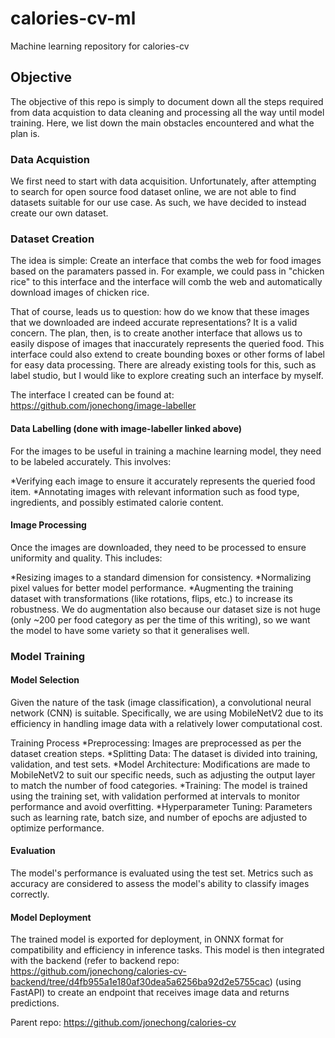 # calories-cv-ml
Machine learning repository for calories-cv

## Objective
The objective of this repo is simply to document down all the steps required from data acquistion to data cleaning and processing all the way until model training. Here, we list down the main obstacles encountered and what the plan is.

### Data Acquistion
We first need to start with data acquisition. Unfortunately, after attempting to search for open source food dataset online, we are not able to find datasets suitable for our use case. As such, we have decided to instead create our own dataset.

### Dataset Creation
The idea is simple:
Create an interface that combs the web for food images based on the paramaters passed in. For example, we could pass in "chicken rice" to this interface and the interface will comb the web and automatically download images of chicken rice.  

That of course, leads us to question: how do we know that these images that we downloaded are indeed accurate representations? It is a valid concern. The plan, then, is to create another interface that allows us to easily dispose of images that inaccurately represents the queried food. This interface could also extend to create bounding boxes or other forms of label for easy data processing. There are already existing tools for this, such as label studio, but I would like to explore creating such an interface by myself.

The interface I created can be found at: https://github.com/jonechong/image-labeller

#### Data Labelling (done with image-labeller linked above)
For the images to be useful in training a machine learning model, they need to be labeled accurately. This involves:

*Verifying each image to ensure it accurately represents the queried food item.
*Annotating images with relevant information such as food type, ingredients, and possibly estimated calorie content.

#### Image Processing
Once the images are downloaded, they need to be processed to ensure uniformity and quality. This includes:

*Resizing images to a standard dimension for consistency.
*Normalizing pixel values for better model performance.
*Augmenting the training dataset with transformations (like rotations, flips, etc.) to increase its robustness.
We do augmentation also because our dataset size is not huge (only ~200 per food category as per the time of this writing), so we want the model to have some variety so that it generalises well.

### Model Training
#### Model Selection
Given the nature of the task (image classification), a convolutional neural network (CNN) is suitable. Specifically, we are using MobileNetV2 due to its efficiency in handling image data with a relatively lower computational cost.

Training Process
*Preprocessing: Images are preprocessed as per the dataset creation steps.
*Splitting Data: The dataset is divided into training, validation, and test sets.
*Model Architecture: Modifications are made to MobileNetV2 to suit our specific needs, such as adjusting the output layer to match the number of food categories.
*Training: The model is trained using the training set, with validation performed at intervals to monitor performance and avoid overfitting.
*Hyperparameter Tuning: Parameters such as learning rate, batch size, and number of epochs are adjusted to optimize performance.

#### Evaluation
The model's performance is evaluated using the test set. Metrics such as accuracy are considered to assess the model's ability to classify images correctly.

#### Model Deployment
The trained model is exported for deployment, in ONNX format for compatibility and efficiency in inference tasks. This model is then integrated with the backend (refer to backend repo: https://github.com/jonechong/calories-cv-backend/tree/d4fb955a1e180af30dea5a6256ba92d2e5755cac) (using FastAPI) to create an endpoint that receives image data and returns predictions.


Parent repo: https://github.com/jonechong/calories-cv
